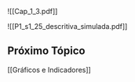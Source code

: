 ![[Cap_1_3.pdf]]


![[P1_s1_25_descritiva_simulada.pdf]]

## Próximo Tópico
[[Gráficos e Indicadores]]